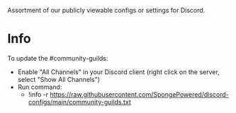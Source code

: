 Assortment of our publicly viewable configs or settings for Discord.

# Info

To update the #community-guilds:
- Enable "All Channels" in your Discord client (right click on the server, select "Show All Channels")
- Run command:
  - !info -r https://raw.githubusercontent.com/SpongePowered/discord-configs/main/community-guilds.txt
